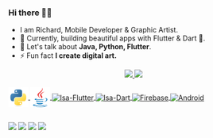 ### Hi there 👋🏾


- I am Richard, Mobile Developer &  Graphic Artist.
- 🌱 Currently, building beautiful apps with Flutter & Dart 💙.
- 💬 Let's talk about **Java, Python, Flutter**.
- ⚡ Fun fact **I create digital art.**
<div align="center">
  <a href="https://github.com/wakevro">
  <img height="180em" src="https://github-readme-stats.vercel.app/api?username=wakevro&show_icons=true&theme=algolia&include_all_commits=true&count_private=true"/>
  <img height="180em" src="https://github-readme-stats.vercel.app/api/top-langs/?username=wakevro&layout=compact&langs_count=7&theme=algolia"/>
</div>

<div style="display: inline_block"><br>

 <img align="center" alt="Python" height="40" width="40" src="https://raw.githubusercontent.com/devicons/devicon/master/icons/python/python-original.svg">
  <img align="center" alt="Java" height="40" width="40" src="https://raw.githubusercontent.com/devicons/devicon/master/icons/java/java-original.svg">
   <img align="center" alt="Isa-Flutter" height="30" width="40" src="https://user-images.githubusercontent.com/68303716/177214981-d1c012e1-e7fa-4e7c-af26-27130b1a4284.svg">
  <img align="center" alt="Isa-Dart" height="35" width="45" src="https://user-images.githubusercontent.com/68303716/177214927-9e31c0ad-a5d9-4bbd-9605-92779e697724.svg">
  <img align="center" alt="Firebase" height="45" width="55" src="https://www.vectorlogo.zone/logos/firebase/firebase-icon.svg">
   <img align="center" alt="Android" height="40" width="45" src="https://user-images.githubusercontent.com/68303716/177215226-a6b13561-9f7b-41dd-8b0f-7eea1236937c.svg">
  
 
</div>

##
<div> 
  <a href="https://www.linkedin.com/in/richardabhulimhen/" target="_blank"><img src="https://img.shields.io/badge/-LinkedIn-%230077B5?style=for-the-badge&logo=linkedin&logoColor=white" target="_blank"></a> 
  <a href="https://twitter.com/wakevro" target="_blank"><img src="https://img.shields.io/badge/Twitter-1DA1F2?style=for-the-badge&logo=twitter&logoColor=white" target="_blank"></a>
  <a href="https://www.behance.net/wakevro" target="_blank"><img src="https://img.shields.io/badge/Behance-1DA1F7?style=for-the-badge&logo=behance&logoColor=white" target="_blank"></a>
  <a href="https://leetcode.com/richardabhulimhen/"><img src="https://img.shields.io/badge/-Leetcode-FF8000?style=for-the-badge&logo=leetcode&logoColor=white" target="_blank"></a>
</div>
